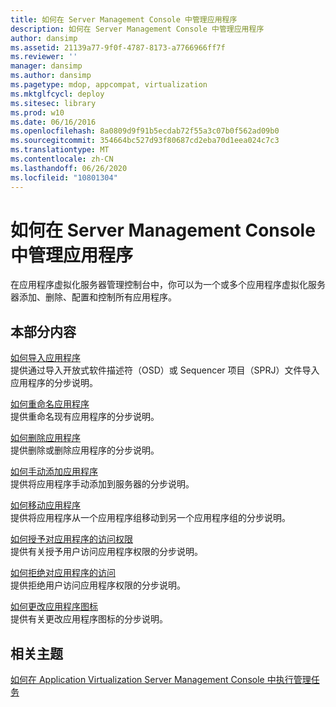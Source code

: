 ```yaml
---
title: 如何在 Server Management Console 中管理应用程序
description: 如何在 Server Management Console 中管理应用程序
author: dansimp
ms.assetid: 21139a77-9f0f-4787-8173-a7766966ff7f
ms.reviewer: ''
manager: dansimp
ms.author: dansimp
ms.pagetype: mdop, appcompat, virtualization
ms.mktglfcycl: deploy
ms.sitesec: library
ms.prod: w10
ms.date: 06/16/2016
ms.openlocfilehash: 8a0809d9f91b5ecdab72f55a3c07b0f562ad09b0
ms.sourcegitcommit: 354664bc527d93f80687cd2eba70d1eea024c7c3
ms.translationtype: MT
ms.contentlocale: zh-CN
ms.lasthandoff: 06/26/2020
ms.locfileid: "10801304"
---
```

# 如何在 Server Management Console 中管理应用程序


在应用程序虚拟化服务器管理控制台中，你可以为一个或多个应用程序虚拟化服务器添加、删除、配置和控制所有应用程序。

## 本部分内容


<a href="" id="how-to-import-an-application"></a>[如何导入应用程序](how-to-import-an-applicationserver.md)  
提供通过导入开放式软件描述符（OSD）或 Sequencer 项目（SPRJ）文件导入应用程序的分步说明。

<a href="" id="how-to-rename-an-application"></a>[如何重命名应用程序](how-to-rename-an-application.md)  
提供重命名现有应用程序的分步说明。

<a href="" id="how-to-delete-an-application"></a>[如何删除应用程序](how-to-delete-an-application-server.md)  
提供删除或删除应用程序的分步说明。

<a href="" id="how-to-manually-add-an-application"></a>[如何手动添加应用程序](how-to-manually-add-an-application.md)  
提供将应用程序手动添加到服务器的分步说明。

<a href="" id="how-to-move-an-application"></a>[如何移动应用程序](how-to-move-an-application.md)  
提供将应用程序从一个应用程序组移动到另一个应用程序组的分步说明。

<a href="" id="how-to-grant-access-to-an-application"></a>[如何授予对应用程序的访问权限](how-to-grant-access-to-an-application.md)  
提供有关授予用户访问应用程序权限的分步说明。

<a href="" id="how-to-deny-access-to-an-application"></a>[如何拒绝对应用程序的访问](how-to-deny-access-to-an-application.md)  
提供拒绝用户访问应用程序权限的分步说明。

<a href="" id="how-to-change-an-application-icon"></a>[如何更改应用程序图标](how-to-change-an-application-iconserver.md)  
提供有关更改应用程序图标的分步说明。

## 相关主题


[如何在 Application Virtualization Server Management Console 中执行管理任务](how-to-perform-administrative-tasks-in-the-application-virtualization-server-management-console.md)

 

 





